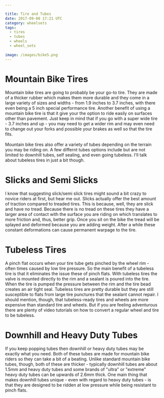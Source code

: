 ```yaml
---

title: Tire and Tubes
date: 2017-09-08 17:21 UTC
category: wheelsets
tags: 
  - tires
  - tubes
  - wheels
  - wheel_sets
  
image: /images/bike5.png
---
```



<h1 class="layout-main__h1">
Mountain Bike Tires
</h1>
<p class="layout-main__paragraph"> 
Mountain bike tires are going to probably be your go-to tire. They are made of a thicker rubber which makes them more durable and they 
come in a large variety of sizes and widths - from 1.9 inches to 3.7 inches, with there even being a 5 inch special performance tire. 
Another benefit of using a mountain bike tire is that it give your the option to ride easily on surfaces other than pavement. Just keep in mind that if you go with a super wide tire - 3.7 inches and up - you may need to get a wider rim and may even need to change out 
your forks and possible your brakes as well so that the tire fits. 
<br>
<br>
Mountain bike tires also offer a variety of tubes depending on the terrain you may be riding on. A few differnt tubes options include but are 
not limited to downhill tubes, self sealing, and even going tubeless. I'll talk about tubeless tires in just a bit though.
</p>

<h1 class="layout-main__h1">
Slicks and Semi Slicks
</h1>
<p class="layout-main__paragraph"> 
I know that suggesting slick/semi slick tires might sound a bit crazy to novice riders at first, but hear me out. Slicks actually offer
the best amount of traction compared to treaded tires. This is because, well, they are slick and have no tread. Because there is no tread
on these tires they have a larger area of contact with the surface you are riding on which translates to more friction and, thus, better
grip. Once you sit on the bike the tread will be splayed and deformed because you are adding weight. After a while these constant 
deformations can cause permanent warpage to the tire.
</p>

<h1 class="layout-main__h1">
Tubeless Tires
</h1>
<p class="layout-main__paragraph"> 
A pinch flat occurs when your tire tube gets pinched by the wheel rim - often times caused by low tire pressure. So the main benefit of 
a tubeless tire is that it eliminates the issue these of pinch flats. With tubeless tires the valve is mounted directly to the rim and a
sealant is poured into the tire. When the tire is pumped the pressure between the rim and the tire bead creates an air tight seal. Tubeless
tires are pretty durable but they are still susceptible to flats from large tire punctures that the sealant cannot repair. I should mention,
though, that tubeless-ready tires and wheels are more expensive than standard tire and wheels. But if you are feeling adventurous there are
plenty of video tutorials on how to convert a regular wheel and tire to be tubeless.
</p>

<h1 class="layout-main__h1">
Downhill and Heavy Duty Tubes
</h1>
<p class="layout-main__paragraph"> 
If you keep popping tubes then downhill or heavy duty tubes may be exactly what you need. Both of these tubes are made for mountain bike riders so they can take a bit of a beating. Unlike standard mountain bike tubes, though, both of these are thicker - typically downhill tubes are about 1.5mm and heavy duty tubes and some brands of "ultra" or "extreme" heavy duty tubes can be upwards of 2.6mm thick. One main thing that makes downhill tubes unique - even with regard to heavy duty tubes - is that they are designed to be ridden at low pressure while being resistant to pinch flats. 
</p>